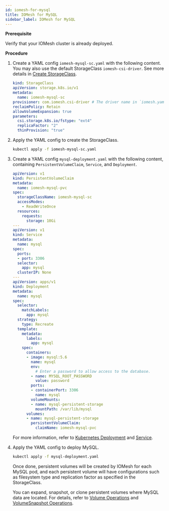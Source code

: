 ```yaml
---
id: iomesh-for-mysql
title: IOMesh for MySQL
sidebar_label: IOMesh for MySQL
---
```



**Prerequisite**

Verify that your IOMesh cluster is already deployed. 

**Procedure**
1. Create a YAML config `iomesh-mysql-sc.yaml` with the following content. You may also use the default StorageClass `iomesh-csi-driver`. See more details in [Create StorageClass](../volume-operations/create-storageclass).

    ```yaml
    kind: StorageClass
    apiVersion: storage.k8s.io/v1
    metadata:
      name: iomesh-mysql-sc
    provisioner: com.iomesh.csi-driver # The driver name in `iomesh.yaml`.
    reclaimPolicy: Retain
    allowVolumeExpansion: true
    parameters:
      csi.storage.k8s.io/fstype: "ext4"
      replicaFactor: "2"
      thinProvision: "true"
    ```

2. Apply the YAML config to create the StorageClass.

    ```bash
    kubectl apply -f iomesh-mysql-sc.yaml
    ```
3. Create a YAML config `mysql-deployment.yaml` with the following content,  containing `PersistentVolumeClaim`, `Service`, and `Deployment`.
    ```yaml
    apiVersion: v1
    kind: PersistentVolumeClaim
    metadata:
      name: iomesh-mysql-pvc 
    spec:
      storageClassName: iomesh-mysql-sc
      accessModes:
        - ReadWriteOnce
      resources:
        requests:
          storage: 10Gi
    ---
    apiVersion: v1
    kind: Service
    metadata:
      name: mysql
    spec:
      ports:
      - port: 3306
      selector:
        app: mysql
      clusterIP: None
    ---
    apiVersion: apps/v1
    kind: Deployment
    metadata:
      name: mysql
    spec:
      selector:
        matchLabels:
          app: mysql
      strategy:
        type: Recreate
      template:
        metadata:
          labels:
            app: mysql
        spec:
          containers:
          - image: mysql:5.6
            name: mysql
            env:
              # Enter a password to allow access to the database.
            - name: MYSQL_ROOT_PASSWORD
              value: password
            ports:
            - containerPort: 3306
              name: mysql
            volumeMounts:
            - name: mysql-persistent-storage
              mountPath: /var/lib/mysql
          volumes:
          - name: mysql-persistent-storage
            persistentVolumeClaim:
              claimName: iomesh-mysql-pvc 
    ```

    For more information, refer to [Kubernetes Deployment](https://kubernetes.io/docs/concepts/workloads/controllers/deployment/) and [Service](https://kubernetes.io/docs/concepts/services-networking/service/).

4. Apply the YAML config to deploy MySQL.

    ```bash
    kubectl apply -f mysql-deployment.yaml
    ```

    Once done, persistent volumes will be created by IOMesh for each MySQL pod, and each persistent volume will have configurations such as filesystem type and replication factor as specified in the StorageClass.

    You can expand, snapshot, or clone persistent volumes where MySQL data are located. For details, refer to [Volume Operations](../volume-operations/expand-pv) and [VolumeSnapshot Operations](../volumesnapshot-operations/restore-volumesnapshot).